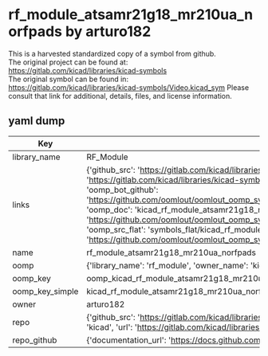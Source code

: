 # rf_module_atsamr21g18_mr210ua_norfpads by arturo182  
This is a harvested standardized copy of a symbol from github.  
The original project can be found at:  
https://gitlab.com/kicad/libraries/kicad-symbols  
The original symbol can be found in:
https://gitlab.com/kicad/libraries/kicad-symbols/Video.kicad_sym
Please consult that link for additional, details, files, and license information.  
## yaml dump  
| Key | Value |  
| --- | --- |  
| library_name | RF_Module |  
| links | {'github_src': 'https://gitlab.com/kicad/libraries/kicad-symbols/Video.kicad_sym', 'github_src_repo': 'https://gitlab.com/kicad/libraries/kicad-symbols', 'oomp_bot': 'kicad_rf_module_atsamr21g18_mr210ua_norfpads/working', 'oomp_bot_github': 'https://github.com/oomlout/oomlout_oomp_symbol_bot/tree/main/kicad_rf_module_atsamr21g18_mr210ua_norfpads/working', 'oomp_doc': 'kicad_rf_module_atsamr21g18_mr210ua_norfpads/working', 'oomp_doc_github': 'https://github.com/oomlout/oomlout_oomp_symbol_doc/tree/main/kicad_rf_module_atsamr21g18_mr210ua_norfpads/working', 'oomp_src_flat': 'symbols_flat/kicad_rf_module_atsamr21g18_mr210ua_norfpads/working', 'oomp_src_flat_github': 'https://github.com/oomlout/oomlout_oomp_symbol_src/tree/main/kicad_rf_module_atsamr21g18_mr210ua_norfpads/working'} |  
| name | rf_module_atsamr21g18_mr210ua_norfpads |  
| oomp | {'library_name': 'rf_module', 'owner_name': 'kicad', 'symbol_name': 'rf_module_atsamr21g18_mr210ua_norfpads'} |  
| oomp_key | oomp_kicad_rf_module_atsamr21g18_mr210ua_norfpads |  
| oomp_key_simple | kicad_rf_module_atsamr21g18_mr210ua_norfpads |  
| owner | arturo182 |  
| repo | {'github_src': 'https://gitlab.com/kicad/libraries/kicad-symbols/Video.kicad_sym', 'name': 'libraries/kicad-symbols', 'owner': 'kicad', 'url': 'https://gitlab.com/kicad/libraries/kicad-symbols'} |  
| repo_github | {'documentation_url': 'https://docs.github.com/rest/repos/repos#get-a-repository', 'message': 'Not Found'} |  

